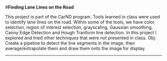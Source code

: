 #**Finding Lane Lines on the Road** 

This project is part of the CarND program. Tools learned in class were used to identify lane lines on the road. Within some of the tools, we have color selection, region of interest selection, grayscaling, Gaussian smoothing, Canny Edge Detection and Hough Tranform line detection. In this project I explored and tried other techniques that were not presented in class.
Obj: Create a pipeline to detect the line segments in the image, then average/extrapolate them and draw them onto the image for display.
***
